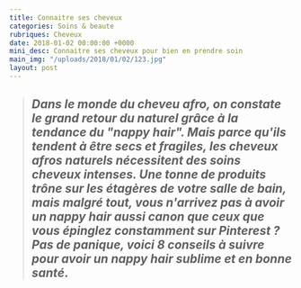 ```yaml
---
title: Connaitre ses cheveux
categories: Soins & beaute
rubriques: Cheveux
date: 2018-01-02 00:00:00 +0000
mini_desc: Connaitre ses cheveux pour bien en prendre soin
main_img: "/uploads/2018/01/02/123.jpg"
layout: post
---
```

> ## _Dans le monde du cheveu afro, on constate le grand retour du naturel grâce à la tendance du "nappy hair". Mais parce qu'ils tendent à être secs et fragiles, les cheveux afros naturels nécessitent des soins cheveux intenses. Une tonne de produits trône sur les étagères de votre salle de bain, mais malgré tout, vous n'arrivez pas à avoir un nappy hair aussi canon que ceux que vous épinglez constamment sur Pinterest ? Pas de panique, voici 8 conseils à suivre pour avoir un nappy hair sublime et en bonne santé_.